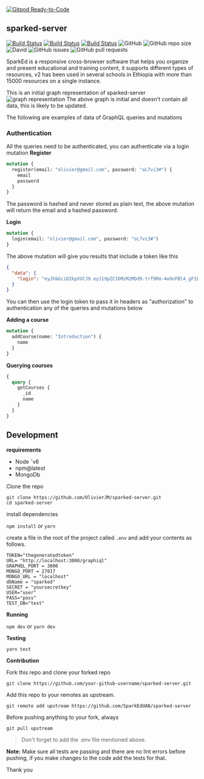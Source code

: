 [![Gitpod Ready-to-Code](https://img.shields.io/badge/Gitpod-Ready--to--Code-blue?logo=gitpod)](https://gitpod.io/#https://github.com/SparkEdUAB/sparked-server) 

## sparked-server

[![Build Status](https://travis-ci.com/SparkEdUAB/sparked-server.svg?branch=master)](https://travis-ci.com/SparkEdUAB/sparked-server)
[![Build Status](https://dev.azure.com/Manolivier930767/SparkEd/_apis/build/status/sparked-srv%20-%20CI?branchName=master)](https://dev.azure.com/Manolivier930767/SparkEd/_build/latest?definitionId=3&branchName=master)
[![Build Status](https://dev.azure.com/Manolivier930767/SparkEd/_apis/build/status/sparked-srv%20-%20CI?branchName=master&jobName=Build)](https://dev.azure.com/Manolivier930767/SparkEd/_build/latest?definitionId=3&branchName=master)
![GitHub](https://img.shields.io/github/license/Sparkeduab/sparked-server.svg?style=flat-square)
![GitHub repo size](https://img.shields.io/github/repo-size/sparkeduab/sparked-server.svg?style=flat-square)
![David](https://img.shields.io/david/dev/sparkeduab/sparked-server.svg?style=flat-square)
![GitHub issues](https://img.shields.io/github/issues-raw/sparkeduab/sparked-server.svg?style=flat-square)
![GitHub pull requests](https://img.shields.io/github/issues-pr/sparkeduab/sparked-server.svg?style=flat-square)

SparkEd is a responsive cross-browser software that helps you organize and present educational and training content, it supports different types of resources, v2 has been used in several schools in Ethiopia with more than 15000 resources on a single instance.

This is an initial graph representation of sparked-server
![graph representation ](gr-updated.png)
The above graph is initial and doesn't contain all data, this is likely to be updated.

The following are examples of data of GraphQL queries and mutations

### Authentication

All the queries need to be authenticated, you can authenticate via a login mutation
**Register**

```graphql
mutation {
  register(email: "olivier@gmail.com", password: "oL7vi3#") {
    email
    password
  }
}
```

The password is hashed and never stored as plain text, the above mutation will return the email and a hashed password.

**Login**

```graphql
mutation {
  login(email: "olivier@gmail.com", password: "oL7vi3#")
}
```

The above mutation will give you results that include a token like this

```json
{
  "data": {
    "login": "eyJhbGciOIkpXVCJ9.eyJ19pZCI6MzM2MDd9.trf9Rm-4w9nFBl4_gF1DfSTH2__xo"
  }
}
```

You can then use the login token to pass it in headers as "authorization" to authentication any of the queries and mutations below

**Adding a course**

```graphql
mutation {
  addCourse(name: "Introduction") {
    name
  }
}
```

**Querying courses**

```graphql
{
  query {
    getCourses {
      _id
      name
    }
  }
}
```
## Development

**requirements**

- Node ˆv6
- npm@latest
- MongoDb

Clone the repo

`git clone https://github.com/OlivierJM/sparked-server.git`  
`cd sparked-server`

install dependencies

`npm install` or `yarn`

create a file in the root of the project called `.env` and add your contents as follows.

```
TOKEN="thegeneratedtoken"
URL= "http://localhost:3000/graphiql"
GRAPHQL_PORT = 3000
MONGO_PORT = 27017
MONGO_URL = "localhost"
dbName = "sparked"
SECRET = "yoursecretkey"
USER="user"
PASS="pass"
TEST_DB="test"
```


**Running**

`npm dev` or `yarn dev`

**Testing**

`yarn test`

**Contribution**

Fork this repo and clone your forked repo

`git clone https://github.com/your-github-username/sparked-server.git`

Add this repo to your remotes as upstream.

`git remote add upstream https://github.com/SparkEdUAB/sparked-server`

Before pushing anything to your fork, always

`git pull upstream`

> Don't forget to add the .env file mentioned above.

**Note:** Make sure all tests are passing and there are no lint errors before pushing, if you make changes to the code add the tests for that.

Thank you 

